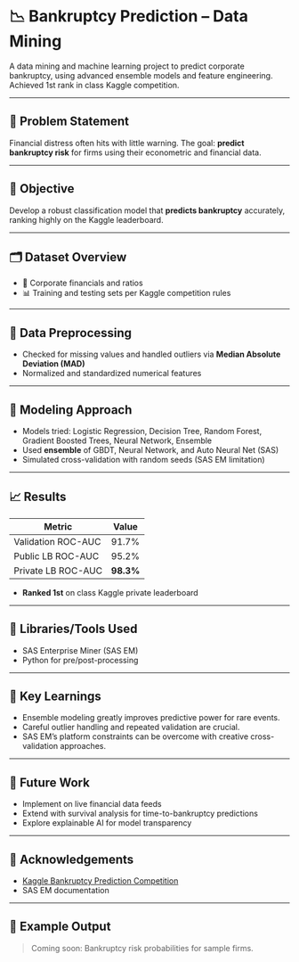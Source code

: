# 📉 Bankruptcy Prediction – Data Mining

A data mining and machine learning project to predict corporate bankruptcy, using advanced ensemble models and feature engineering. Achieved 1st rank in class Kaggle competition.

---

## 📌 Problem Statement

Financial distress often hits with little warning. The goal: **predict bankruptcy risk** for firms using their econometric and financial data.

---

## 🎯 Objective

Develop a robust classification model that **predicts bankruptcy** accurately, ranking highly on the Kaggle leaderboard.

---

## 🗂️ Dataset Overview

- 🏢 Corporate financials and ratios
- 📊 Training and testing sets per Kaggle competition rules

---

## 🧹 Data Preprocessing

- Checked for missing values and handled outliers via **Median Absolute Deviation (MAD)**
- Normalized and standardized numerical features

---

## 🧠 Modeling Approach

- Models tried: Logistic Regression, Decision Tree, Random Forest, Gradient Boosted Trees, Neural Network, Ensemble
- Used **ensemble** of GBDT, Neural Network, and Auto Neural Net (SAS)
- Simulated cross-validation with random seeds (SAS EM limitation)

---

## 📈 Results

| Metric                  | Value    |
|-------------------------|----------|
| Validation ROC-AUC      | 91.7%    |
| Public LB ROC-AUC       | 95.2%    |
| Private LB ROC-AUC      | **98.3%**|

- **Ranked 1st** on class Kaggle private leaderboard

---

## 🧪 Libraries/Tools Used

- SAS Enterprise Miner (SAS EM)
- Python for pre/post-processing

---

## 🧠 Key Learnings

- Ensemble modeling greatly improves predictive power for rare events.
- Careful outlier handling and repeated validation are crucial.
- SAS EM’s platform constraints can be overcome with creative cross-validation approaches.

---

## 🚀 Future Work

- Implement on live financial data feeds
- Extend with survival analysis for time-to-bankruptcy predictions
- Explore explainable AI for model transparency

---

## 🤝 Acknowledgements

- [Kaggle Bankruptcy Prediction Competition](https://www.kaggle.com/competitions)
- SAS EM documentation

---

## 🏢 Example Output

> Coming soon: Bankruptcy risk probabilities for sample firms.
